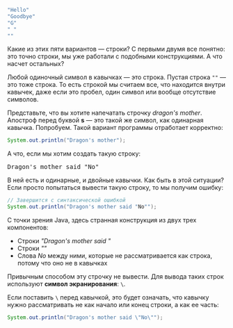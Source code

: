 ```java
"Hello"
"Goodbye"
"G"
" "
""
```

Какие из этих пяти вариантов — строки? С первыми двумя все понятно: это точно строки, мы уже работали с подобными конструкциями. А что насчет остальных?

Любой одиночный символ в кавычках — это строка. Пустая строка `""` — это тоже строка. То есть строкой мы считаем все, что находится внутри кавычек, даже если это пробел, один символ или вообще отсутствие символов.

Представьте, что вы хотите напечатать строчку *dragon's mother*. Апостроф перед буквой **s** — это такой же символ, как одинарная кавычка. Попробуем. Такой вариант программы отработает корректно:

```java
System.out.println("Dragon's mother");
```

А что, если мы хотим создать такую строку:

<pre class='hexlet-basics-output'>
Dragon's mother said "No"
</pre>

В ней есть и одинарные, и двойные кавычки. Как быть в этой ситуации? Если просто попытаться вывести такую строку, то мы получим ошибку:

```java
// Завершится с синтаксической ошибкой
System.out.println("Dragon's mother said "No"");
```

С точки зрения Java, здесь странная конструкция из двух трех компонентов:

- Строки *"Dragon's mother said "*
- Строки *""*
- Слова *No* между ними, которые не рассматривается как строка, потому что оно не в кавычках

Привычным способом эту строчку не вывести. Для вывода таких строк используют **символ экранирования**: `\`.

Если поставить `\` перед кавычкой, это будет означать, что кавычку нужно рассматривать не как начало или конец строки, а как ее часть:

```java
System.out.println("Dragon's mother said \"No\"");
```
